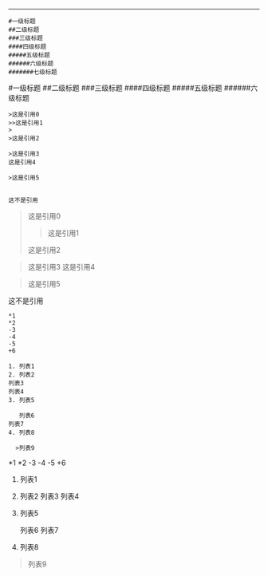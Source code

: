 ***

```
#一级标题
##二级标题
###三级标题
####四级标题
#####五级标题
######六级标题
#######七级标题
```
#一级标题
##二级标题
###三级标题
####四级标题
#####五级标题
######六级标题

```
>这是引用0
>>这是引用1
>
>这是引用2

>这是引用3
这是引用4

>这是引用5


这不是引用
```

>这是引用0
>>这是引用1
>
>这是引用2

>这是引用3
这是引用4

>这是引用5


这不是引用

```
*1
*2
-3
-4
-5
+6

1. 列表1
2. 列表2
列表3
列表4
3. 列表5

   列表6
列表7
4. 列表8

  >列表9
```
*1
*2
-3
-4
-5
+6

1. 列表1
2. 列表2
列表3
列表4
3. 列表5

   列表6
列表7
4. 列表8

  >列表9
